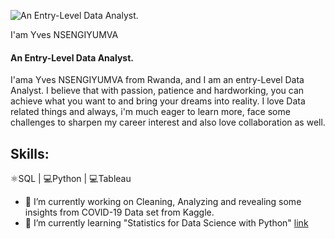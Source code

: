 
![An Entry-Level Data Analyst.](https://arturssmirnovs.github.io/github-profile-readme-generator/images/banner.png)


I'am Yves NSENGIYUMVA 
#### An Entry-Level Data Analyst.

I'ama Yves NSENGIYUMVA from Rwanda, and I am an entry-Level Data Analyst. I believe that with passion, patience and hardworking, you can achieve what you want to and bring your dreams into reality.
I love Data related things and always, i'm much eager to learn more, face some challenges to sharpen my career interest and also love collaboration as well.


## Skills:     

⚛️SQL 
| 💻Python
| 💻Tableau 

- 🔭 I’m currently working on Cleaning, Analyzing and revealing some insights from COVID-19 Data set from Kaggle. 
- 🌱 I’m currently learning "Statistics for Data Science with Python"  [link](https://www.coursera.org/learn/statistics-for-data-science-python/home/week/4) 














